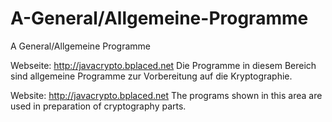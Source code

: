 # A-General/Allgemeine-Programme
A General/Allgemeine Programme

Webseite: http://javacrypto.bplaced.net
Die Programme in diesem Bereich sind allgemeine Programme zur Vorbereitung auf die Kryptographie.

Website: http://javacrypto.bplaced.net
The programs shown in this area are used in preparation of cryptography parts.
